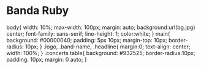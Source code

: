 # Banda Ruby
 
body{
  width: 10%;
  max-width: 100px;
  margin: auto;
  background:url(bg.jpg) center;
  font-family: sans-serif;
  line-height: 1;
  color:white;
}
main{
  background: #00000040;
    padding: 5px 10px;
    margin-top: 10px;
    border-radius: 10px;
}
.logo, .band-name, .headline{
  margin:0;
  text-align: center;
  width: 100%;
}
.concerts table{
  background: #932525;
  border-radius:10px;
  padding: 10px;
  margin: 0 auto;
}

